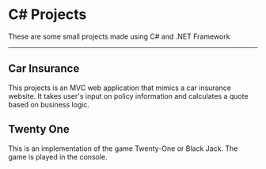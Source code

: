 # C# Projects

These are some small projects made using C# and .NET Framework


--------------------------
## Car Insurance

This projects is an MVC web application that mimics a car insurance website.  It takes user's input on policy information and calculates a quote based on business logic.

## Twenty One

This is an implementation of the game Twenty-One or Black Jack. The game is played in the  console.


